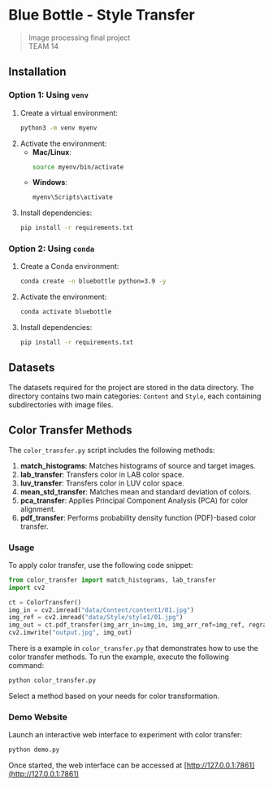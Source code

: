 # Blue Bottle - Style Transfer

> Image processing final project  
> TEAM 14

## Installation

### Option 1: Using `venv`

1. Create a virtual environment:
   ```bash
   python3 -m venv myenv
   ```
2. Activate the environment:
   - **Mac/Linux**:
     ```bash
     source myenv/bin/activate
     ```
   - **Windows**:
     ```cmd
     myenv\Scripts\activate
     ```
3. Install dependencies:
   ```bash
   pip install -r requirements.txt
   ```

### Option 2: Using `conda`

1. Create a Conda environment:
   ```bash
   conda create -n bluebottle python=3.9 -y
   ```
2. Activate the environment:
   ```bash
   conda activate bluebottle
   ```
3. Install dependencies:
   ```bash
   pip install -r requirements.txt
   ```

## Datasets

The datasets required for the project are stored in the data directory.
The directory contains two main categories: `Content` and `Style`, each containing subdirectories with image files.

## Color Transfer Methods

The `color_transfer.py` script includes the following methods:

1. **match_histograms**: Matches histograms of source and target images.
2. **lab_transfer**: Transfers color in LAB color space.
3. **luv_transfer**: Transfers color in LUV color space.
4. **mean_std_transfer**: Matches mean and standard deviation of colors.
5. **pca_transfer**: Applies Principal Component Analysis (PCA) for color alignment.
6. **pdf_transfer**: Performs probability density function (PDF)-based color transfer.

### Usage

To apply color transfer, use the following code snippet:

```python
from color_transfer import match_histograms, lab_transfer
import cv2

ct = ColorTransfer()
img_in = cv2.imread("data/Content/content1/01.jpg")
img_ref = cv2.imread("data/Style/style1/01.jpg")
img_out = ct.pdf_transfer(img_arr_in=img_in, img_arr_ref=img_ref, regrain=False)
cv2.imwrite("output.jpg", img_out)
```

There is a example in `color_transfer.py` that demonstrates how to use the color transfer methods. To run the example, execute the following command:

```bash
python color_transfer.py
```

Select a method based on your needs for color transformation.

### Demo Website

Launch an interactive web interface to experiment with color transfer:

```python
python demo.py
```

Once started, the web interface can be accessed at [http://127.0.0.1:7861](http://127.0.0.1:7861)
